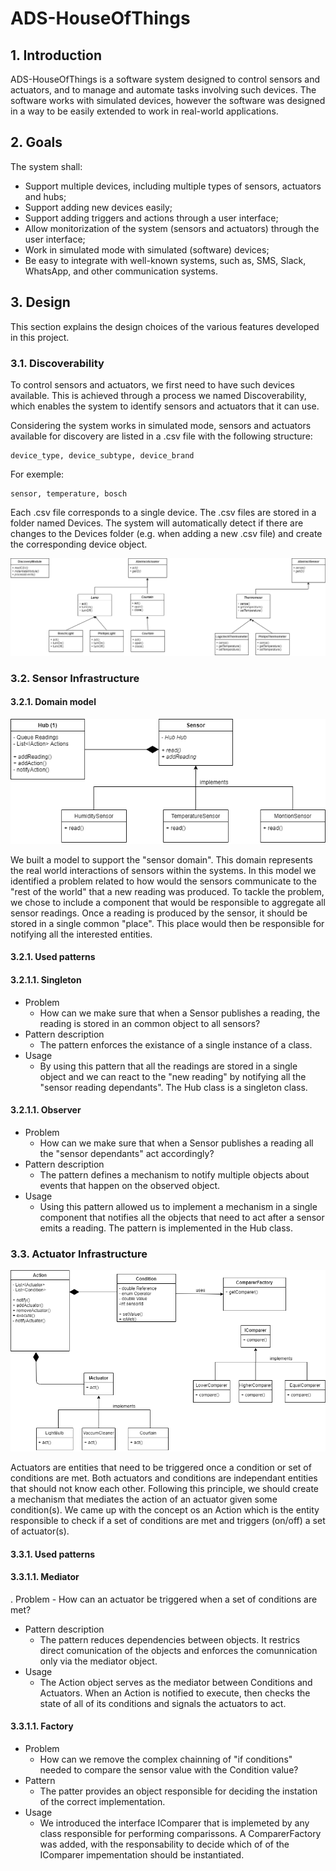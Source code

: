 # ADS-HouseOfThings

## 1. Introduction

ADS-HouseOfThings is a software system designed to control 
 sensors and actuators, and to manage and automate tasks involving
  such devices. The software works with simulated devices,
  however the software was designed in a way to be easily
   extended to work in real-world applications.

## 2. Goals

The system shall:
- Support multiple devices, including multiple types of
 sensors, actuators and hubs;
- Support adding new devices easily;
- Support adding triggers and actions through a user interface;
- Allow monitorization of the system (sensors and 
actuators)  through the user interface;
- Work in simulated mode with simulated (software) devices;
- Be easy to integrate with well-known systems, such as, SMS,
 Slack, WhatsApp, and other communication systems.

## 3. Design 
This section explains the design choices of the various
 features developed in this project.

### 3.1. Discoverability 

To control sensors and actuators, we first need to have such
devices available. This is achieved through a process we 
named Discoverability, which enables the system to identify
sensors and actuators that it can use.


Considering the system works in simulated mode, sensors and
actuators available for discovery are listed in a .csv file
with the following structure:

    device_type, device_subtype, device_brand

For exemple: 

    sensor, temperature, bosch


Each .csv file corresponds to a single device. The .csv 
files are stored in a folder named Devices. 
The system will automatically detect if there are changes
to the Devices folder (e.g. when adding a new .csv file)
and create the corresponding device object.


![alt text](https://github.com/zeespogeira/ADS-HouseOfThings/blob/main/documentation/images-exports/Devices%20Discovery.png?raw=true)


### 3.2. Sensor Infrastructure
#### 3.2.1. Domain model
![alt text](https://github.com/zeespogeira/ADS-HouseOfThings/blob/main/documentation/images-exports/infra-diagrams-infra-sensors.png?raw=true)

We built a model to support the "sensor domain". This domain represents the real world interactions of sensors within the systems. In this model we identified a problem related to how would the sensors communicate to the "rest of the world"
that a new reading was produced. To tackle the problem, we chose to include a component that would be responsible to aggregate all sensor readings. Once a reading is produced by the sensor, it should be stored in a single common "place". This
place would then be responsible for notifying all the interested entities.

#### 3.2.1. Used patterns
#### 3.2.1.1. Singleton
- Problem
    - How can we make sure that when a Sensor publishes a reading, the reading is stored in an common object to all sensors?
- Pattern description
    - The pattern enforces the existance of a single instance of a class.
- Usage
    - By using this pattern that all the readings are stored in a single object and we can react to the "new reading" by notifying all the "sensor reading dependants". The Hub class is a singleton class.

#### 3.2.1.1. Observer
- Problem
    - How can we make sure that when a Sensor publishes a reading all the "sensor dependants" act accordingly?
- Pattern description
    - The pattern defines a mechanism to notify multiple objects about events that happen on the observed object.
- Usage
    - Using this pattern allowed us to implement a mechanism in a single component that notifies all the objects that need to act after a sensor emits a reading. The pattern is implemented in the Hub class.

### 3.3. Actuator Infrastructure
![alt text](https://github.com/zeespogeira/ADS-HouseOfThings/blob/main/documentation/images-exports/infra-diagrams-infra-actuators.png?raw=true)

Actuators are entities that need to be triggered once a condition or set of conditions are met. Both actuators and conditions are independant entities that should not know each other. Following this principle, we should create a mechanism that mediates the action of an actuator given some condition(s). We came up with the concept os an Action which is the entity responsible to check if a set of conditions are met and triggers (on/off) a set of actuator(s).

#### 3.3.1. Used patterns
#### 3.3.1.1. Mediator
. Problem 
    - How can an actuator be triggered when a set of conditions are met?
- Pattern description
    - The pattern reduces dependencies between objects. It restrics direct comunication of the objects and enforces the comunnication only via the mediator object. 
- Usage
    - The Action object serves as the mediator between Conditions and Actuators. When an Action is notified to execute, then checks the state of all of its conditions and signals the actuators to act.

#### 3.3.1.1. Factory
- Problem
    - How can we remove the complex chainning of "if conditions" needed to compare the sensor value with the Condition value?
- Pattern
    - The patter provides an object responsible for deciding the instation of the correct implementation.
- Usage
    - We introduced the interface IComparer that is implemeted by any class responsible for performing comparissons. A ComparerFactory was added, with the responsability to decide which of of the IComparer impementation should be instantiated. 

